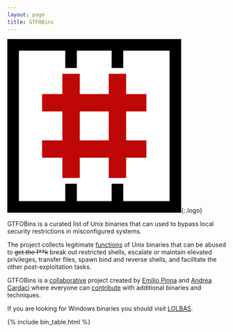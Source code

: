 ```yaml
---
layout: page
title: GTFOBins
---
```


![logo](/assets/logo.png){:.logo}

GTFOBins is a curated list of Unix binaries that can used to bypass local security restrictions in misconfigured systems.

The project collects legitimate [functions](/functions/) of Unix binaries that can be abused to ~~get the f**k~~ break out restricted shells, escalate or maintain elevated privileges, transfer files, spawn bind and reverse shells, and facilitate the other post-exploitation tasks.

GTFOBins is a [collaborative][] project created by [Emilio Pinna][norbemi] and [Andrea Cardaci][cyrus_and] where everyone can [contribute][] with additional binaries and techniques.

If you are looking for Windows binaries you should visit [LOLBAS][].

[functions]: /functions/
[LOLBAS]: https://lolbas-project.github.io/
[collaborative]: https://github.com/GTFOBins/GTFOBins.github.io/graphs/contributors
[contribute]: /contribute/
[norbemi]: https://twitter.com/norbemi
[cyrus_and]: https://twitter.com/cyrus_and

{% include bin_table.html %}
